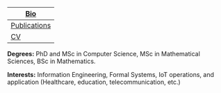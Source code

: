 
|[Bio](https://etuyishimire.github.io/Bio)|
| --- |
|[Publications](https://etuyishimire.github.io/Publications/)|
|[CV](https://etuyishimire.github.io/CV/)|



**Degrees:** PhD and  MSc in Computer Science, MSc in Mathematical Sciences, BSc in Mathematics.

**Interests:** Information Engineering, Formal Systems, IoT operations, and application (Healthcare, education, telecommunication, etc.)
